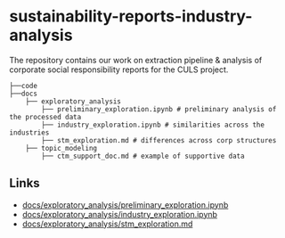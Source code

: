 # sustainability-reports-industry-analysis

The repository contains our work on extraction pipeline &amp; analysis of corporate social responsibility reports for the CULS project.


```
├──code  
├──docs
    ├── exploratory_analysis
        ├── preliminary_exploration.ipynb # preliminary analysis of the processed data
        ├── industry_exploration.ipynb # similarities across the industries
        ├── stm_exploration.md # differences across corp structures
    ├── topic_modeling
        ├── ctm_support_doc.md # example of supportive data
```

## Links
* [docs/exploratory_analysis/preliminary_exploration.ipynb](docs/exploratory_analysis/preliminary_exploration.ipynb)
* [docs/exploratory_analysis/industry_exploration.ipynb](docs/exploratory_analysis/industry_exploration.ipynb)
* [docs/exploratory_analysis/stm_exploration.md](docs/exploratory_analysis/stm_exploration.md)
